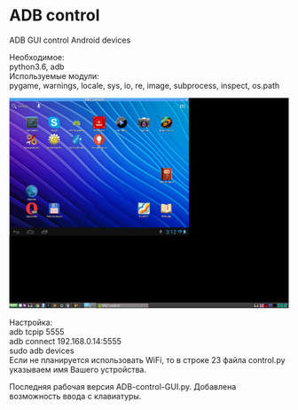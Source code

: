 # ADB control
ADB GUI control Android devices

Необходимое:<br>
python3.6, adb<br>
Используемые модули:<br>
pygame, warnings, locale, sys, io, re, image, subprocess, inspect, os.path<br>

![Screenshot](/screenshot.png)

Настройка:<br>
	adb tcpip 5555<br>
	adb connect 192.168.0.14:5555<br>
	sudo adb devices<br>
Если не планируется использовать WiFi, то в строке 23 файла control.py указываем имя Вашего устройства.

Последняя рабочая версия ADB-control-GUI.py. Добавлена возможность ввода с клавиатуры.